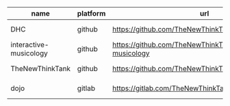 | name | platform | url | description | stars | creation_date |
|-----|-----|-----|-----|-----|-----|
| DHC | github | https://github.com/TheNewThinkTank/DHC | None | 2 | 2021-09-14T20:40:12Z |
| interactive-musicology | github | https://github.com/TheNewThinkTank/interactive-musicology | None | 1 | 2023-04-09T17:19:20Z |
| TheNewThinkTank | github | https://github.com/TheNewThinkTank/TheNewThinkTank | None | 0 | 2020-08-21T18:08:59Z |
| dojo | gitlab | https://gitlab.com/TheNewThinkTank/dojo |  | 1 | 2022-10-09T11:40:43.986Z |
